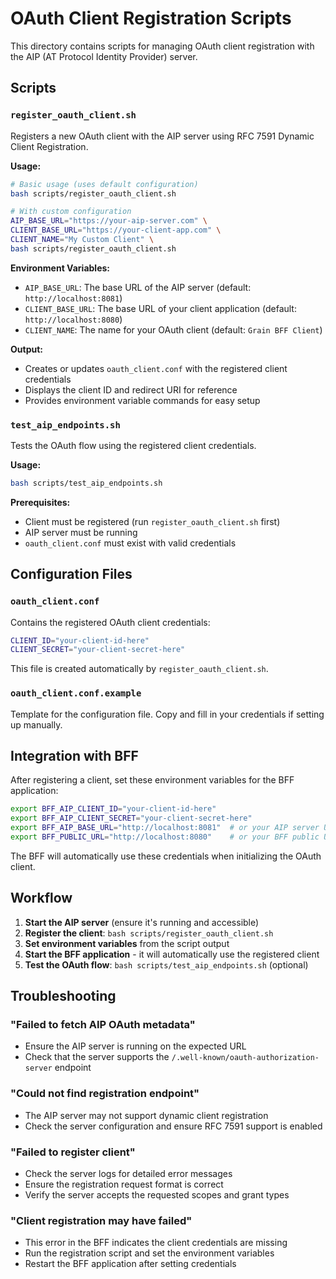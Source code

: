 # OAuth Client Registration Scripts

This directory contains scripts for managing OAuth client registration with the AIP (AT Protocol Identity Provider) server.

## Scripts

### `register_oauth_client.sh`

Registers a new OAuth client with the AIP server using RFC 7591 Dynamic Client Registration.

**Usage:**
```bash
# Basic usage (uses default configuration)
bash scripts/register_oauth_client.sh

# With custom configuration
AIP_BASE_URL="https://your-aip-server.com" \
CLIENT_BASE_URL="https://your-client-app.com" \
CLIENT_NAME="My Custom Client" \
bash scripts/register_oauth_client.sh
```

**Environment Variables:**
- `AIP_BASE_URL`: The base URL of the AIP server (default: `http://localhost:8081`)
- `CLIENT_BASE_URL`: The base URL of your client application (default: `http://localhost:8080`)
- `CLIENT_NAME`: The name for your OAuth client (default: `Grain BFF Client`)

**Output:**
- Creates or updates `oauth_client.conf` with the registered client credentials
- Displays the client ID and redirect URI for reference
- Provides environment variable commands for easy setup

### `test_aip_endpoints.sh`

Tests the OAuth flow using the registered client credentials.

**Usage:**
```bash
bash scripts/test_aip_endpoints.sh
```

**Prerequisites:**
- Client must be registered (run `register_oauth_client.sh` first)
- AIP server must be running
- `oauth_client.conf` must exist with valid credentials

## Configuration Files

### `oauth_client.conf`

Contains the registered OAuth client credentials:
```bash
CLIENT_ID="your-client-id-here"
CLIENT_SECRET="your-client-secret-here"
```

This file is created automatically by `register_oauth_client.sh`.

### `oauth_client.conf.example`

Template for the configuration file. Copy and fill in your credentials if setting up manually.

## Integration with BFF

After registering a client, set these environment variables for the BFF application:

```bash
export BFF_AIP_CLIENT_ID="your-client-id-here"
export BFF_AIP_CLIENT_SECRET="your-client-secret-here"
export BFF_AIP_BASE_URL="http://localhost:8081"  # or your AIP server URL
export BFF_PUBLIC_URL="http://localhost:8080"    # or your BFF public URL
```

The BFF will automatically use these credentials when initializing the OAuth client.

## Workflow

1. **Start the AIP server** (ensure it's running and accessible)
2. **Register the client**: `bash scripts/register_oauth_client.sh`
3. **Set environment variables** from the script output
4. **Start the BFF application** - it will automatically use the registered client
5. **Test the OAuth flow**: `bash scripts/test_aip_endpoints.sh` (optional)

## Troubleshooting

### "Failed to fetch AIP OAuth metadata"
- Ensure the AIP server is running on the expected URL
- Check that the server supports the `/.well-known/oauth-authorization-server` endpoint

### "Could not find registration endpoint"
- The AIP server may not support dynamic client registration
- Check the server configuration and ensure RFC 7591 support is enabled

### "Failed to register client"
- Check the server logs for detailed error messages
- Ensure the registration request format is correct
- Verify the server accepts the requested scopes and grant types

### "Client registration may have failed"
- This error in the BFF indicates the client credentials are missing
- Run the registration script and set the environment variables
- Restart the BFF application after setting credentials